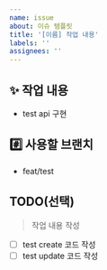 ```yaml
---
name: issue
about: 이슈 템플릿
title: '[이름] 작업 내용'
labels: ''
assignees: ''
---
```


<!-- 제목 예시: [하상준] README.md 작성  -->
<!-- 작업 내용: 작업 내용과 이유등을 작성 -->
<!-- 사용할 브랜치: 생성할 브랜치 명을 작성 -->

## ✨ 작업 내용

- test api 구현

## #️⃣ 사용할 브랜치

- feat/test

## TODO(선택)

> 작업 내용 작성

- [ ] test create 코드 작성
- [ ] test update 코드 작성
